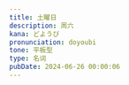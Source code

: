 ```yaml
---
title: 土曜日
description: 周六
kana: どようび
pronunciation: doyoubi
tone: 平板型
type: 名词
pubDate: 2024-06-26 00:00:06
---
```

